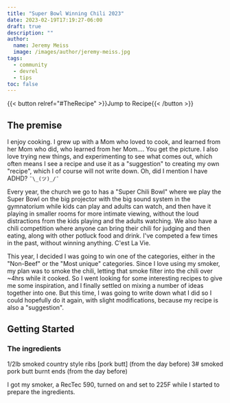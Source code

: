 ```yaml
---
title: "Super Bowl Winning Chili 2023"
date: 2023-02-19T17:19:27-06:00
draft: true
description: ""
author:
  name: Jeremy Meiss
  image: /images/author/jeremy-meiss.jpg
tags:
  - community
  - devrel
  - tips
toc: false
---
```


{{< button relref="#TheRecipe" >}}Jump to Recipe{{< /button >}}

## The premise

I enjoy cooking. I grew up with a Mom who loved to cook, and learned from her Mom who did, who learned from her Mom.... You get the picture. I also love trying new things, and experimenting to see what comes out, which often means I see a recipe and use it as a "suggestion" to creating my own "recipe", which I of course will not write down. Oh, did I mention I have ADHD?  `¯\_(ツ)_/¯`

Every year, the church we go to has a "Super Chili Bowl" where we play the Super Bowl on the big projector with the big sound system in the gymnatorium while kids can play and adults can watch, and then have it playing in smaller rooms for more intimate viewing, without the loud distractions from the kids playing and the adults watching. We also have a chili competition where anyone can bring their chili for judging and then eating, along with other potluck food and drink. I've competed a few times in the past, without winning anything. C'est La Vie.

This year, I decided I was going to win one of the categories, either in the "Non-Beef" or the "Most unique" categories. Since I love using my smoker, my plan was to smoke the chili, letting that smoke filter into the chili over ~4hrs while it cooked. So I went looking for some interesting recipes to give me some inspiration, and I finally settled on mixing a number of ideas together into one. But this time, I was going to write down what I did so I could hopefully do it again, with slight modifications, because my recipe is also a "suggestion".

## Getting Started

### The ingredients

1/2lb smoked country style ribs [pork butt] (from the day before)
3# smoked pork butt burnt ends (from the day before)


I got my smoker, a RecTec 590, turned on and set to 225F while I started to prepare the ingredients.